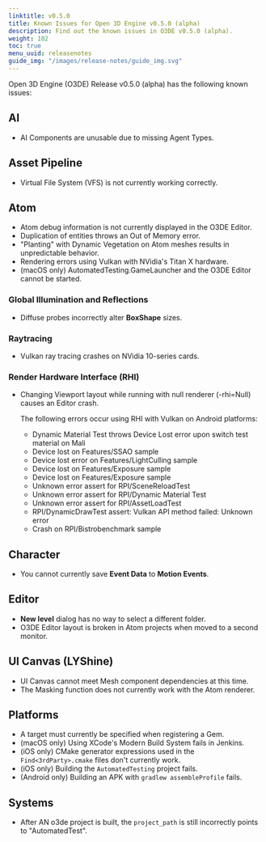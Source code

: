 ```yaml
---
linktitle: v0.5.0
title: Known Issues for Open 3D Engine v0.5.0 (alpha)
description: Find out the known issues in O3DE v0.5.0 (alpha).
weight: 102
toc: true
menu_uuid: releasenotes
guide_img: "/images/release-notes/guide_img.svg"
---
```


Open 3D Engine (O3DE) Release v0.5.0 (alpha) has the following known issues:

## AI

* AI Components are unusable due to missing Agent Types.

## Asset Pipeline

* Virtual File System (VFS) is not currently working correctly.

## Atom

* Atom debug information is not currently displayed in the O3DE Editor.
* Duplication of entities throws an Out of Memory error.
* "Planting" with Dynamic Vegetation on Atom meshes results in unpredictable behavior.
* Rendering errors using Vulkan with NVidia's Titan X hardware.
* (macOS only) AutomatedTesting.GameLauncher and the O3DE Editor cannot be started.

### Global Illumination and Reflections

* Diffuse probes incorrectly alter **BoxShape** sizes.

### Raytracing

* Vulkan ray tracing crashes on NVidia 10-series cards.

### Render Hardware Interface (RHI)

* Changing Viewport layout while running with null renderer (-rhi=Null) causes an Editor crash.

  The following errors occur using RHI with Vulkan on Android platforms:

  * Dynamic Material Test throws Device Lost error upon switch test material on Mali
  * Device lost on Features/SSAO sample
  * Device lost error on Features/LightCulling sample
  * Device lost on Features/Exposure sample
  * Device lost on Features/Exposure sample
  * Unknown error assert for RPI/SceneReloadTest
  * Unknown error assert for RPI/Dynamic Material Test
  * Unknown error assert for RPI/AssetLoadTest
  * RPI/DynamicDrawTest assert: Vulkan API method failed: Unknown error
  * Crash on RPI/Bistrobenchmark sample

## Character

* You cannot currently save **Event Data** to **Motion Events**.

## Editor

* **New level** dialog has no way to select a different folder.
* O3DE Editor layout is broken in Atom projects when moved to a second monitor.

## UI Canvas (LYShine)

* UI Canvas cannot meet Mesh component dependencies at this time.
* The Masking function does not currently work with the Atom renderer.

## Platforms

* A target must currently be specified when registering a Gem.
* (macOS only) Using XCode's Modern Build System fails in Jenkins.
* (iOS only) CMake generator expressions used in the `Find<3rdParty>.cmake` files don't currently work.
* (iOS only) Building the `AutomatedTesting` project fails.
* (Android only) Building an APK with `gradlew assembleProfile` fails.

## Systems

* After AN o3de project is built, the `project_path` is still incorrectly points to "AutomatedTest".

